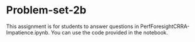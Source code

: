 # Problem-set-2b
This assignment is for students to answer questions in PerfForesightCRRA-Impatience.ipynb. You can use the code provided in the notebook.
